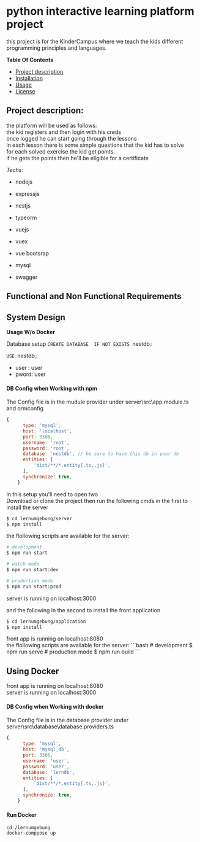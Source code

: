 # python interactive learning platform project
this project is for the KinderCampus where we teach the kids different programming principles and languages.



**Table Of Contents**
- [Project description](#project-description)
- [Installation](#installation)
- [Usage](#example-usage)
- [License](#license)

## Project description:
the platform will be used as follows:
<br>
the kid registers and then login with his creds <br>
once logged he can start going through the lessons <br>
in each lesson there is some simple questions that the kid has to solve <br>
for each solved exercise the kid get points <br>
if he gets the points then he'll be eligible for a certificate <br>


*Techs:*
* nodejs
* expressjs

* nestjs
* typeorm
* vuejs
* vuex
* vue bootsrap
* mysql
* swagger


## Functional and Non Functional Requirements


## System Design

**Usage W/o Docker**

Database setup
`CREATE DATABASE  IF NOT EXISTS `nestdb`; `

 `USE `nestdb`; `
</code>
<ul>
<li>user : user</li>
<li>pword: user</li>
</ul>

#### DB Config when Working with npm

The Config file is in the mudule provider under server\src\app.module.ts and ormconfig

```javascript
{
      type: 'mysql',
      host: 'localhost',
      port: 3306,
      username: 'root',
      password: 'root',
      database: 'nestdb', // be sure to have this db in your db
      entities: [
          'dist/**/*.entity{.ts,.js}',
      ],
      synchronize: true,
    }
```

In this setup you'll need to open two <br>
Download or clone the project then 
run the following cmds in the first to install the server <br>
```bash
$ cd lernumgebung/server
$ npm install
```
the flollowing scripts are available for the server:


```bash
# development
$ npm run start

# watch mode
$ npm run start:dev

# production mode
$ npm run start:prod
```
<div> server is running on localhost:3000 </div>


and the following in the second to install the front application

```bash
$ cd lernumgebung/application
$ npm install
```

<div> front app is running on localhost:8080 </div>
the flollowing scripts are available for the server:
```bash
# development
$ npm run serve
# production mode
$ npm run build
```


## Using Docker
<div> front app is running on localhost:8080 </div>
<div> server is running on localhost:3000 </div>

#### DB Config when Working with docker

The Config file is in the database provider under server\src\database\database.providers.ts

```javascript
{
      type: 'mysql',
      host: 'mysql_db',
      port: 3306,
      username: 'user',
      password: 'user',
      database: 'lerndb',
      entities: [
          'dist/**/*.entity{.ts,.js}',
      ],
      synchronize: true,
    }
```

#### Run Docker
```shell
cd /lernumgebung
docker-comppose up
```
